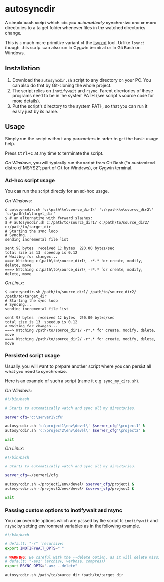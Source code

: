 # autosyncdir

A simple bash script which lets you _automatically_ synchronize one or more directories to a target folder
whenever files in the watched directories change.

This is a much more primitive variant of the [lsyncd][lsyncd] tool.
Unlike `lsyncd` though, this script can also run in Cygwin terminal or in Git Bash on Windows.

## Installation

1. Download the `autosyncdir.sh` script to any directory on your PC.
   You can also do that by Git-cloning the whole project.
2. The script relies on `inotifywait` and `rsync`.
   Parent directories of these programs need to be in the system PATH
   (see script's source code for more details).
3. Put the script's directory to the system PATH, so that you can run it easily just by its name.

## Usage

Simply run the script without any parameters in order to get the basic usage help.

Press <kbd>Ctrl+C</kbd> at any time to terminate the script.

_On Windows_, you will typically run the script from Git Bash ("a customized distro of MSYS2";
part of Git for Windows), or Cygwin terminal.

### Ad-hoc script usage

You can run the script directly for an ad-hoc usage.

_On Windows:_

```text
$ autosyncdir.sh 'c:\path\to\source_dir1\' 'c:\path\to\source_dir2\' 'c:\path\to\target_dir'
$ # an alternative with forward slashes:
$ # autosyncdir.sh c:/path/to/source_dir1/ c:/path/to/source_dir2/ c:/path/to/target_dir
# Starting the sync loop
# Syncing...
sending incremental file list

sent 98 bytes  received 12 bytes  220.00 bytes/sec
total size is 13  speedup is 0.12
# Waiting for changes...
===> Watching c:\path\to\source_dir1\ -r*.* for create, modify, delete, move
===> Watching c:\path\to\source_dir2\ -r*.* for create, modify, delete, move
```

_On Linux:_

```text
$ autosyncdir.sh /path/to/source_dir1/ /path/to/source_dir2/ /path/to/target_dir
# Starting the sync loop
# Syncing...
sending incremental file list

sent 98 bytes  received 12 bytes  220.00 bytes/sec
total size is 13  speedup is 0.12
# Waiting for changes...
===> Watching /path/to/source_dir1/ -r*.* for create, modify, delete, move
===> Watching /path/to/source_dir2/ -r*.* for create, modify, delete, move
```

### Persisted script usage

Usually, you will want to prepare another script where you can persist
all what you need to synchronize.

Here is an example of such a script (name it e.g. `sync_my_dirs.sh`).

_On Windows:_

```bash
#!/bin/bash

# Starts to automatically watch and sync all my directories.

server_cfg='c:\server1\cfg'

autosyncdir.sh 'c:\project1\env\devel\' $server_cfg'\project1' &
autosyncdir.sh 'c:\project2\env\devel\' $server_cfg'\project2' &

wait
```

_On Linux:_

```bash
#!/bin/bash

# Starts to automatically watch and sync all my directories.

server_cfg=~/server1/cfg

autosyncdir.sh ~/project1/env/devel/ $server_cfg/project1 &
autosyncdir.sh ~/project2/env/devel/ $server_cfg/project2 &

wait
```

### Passing custom options to inotifywait and rsync

You can override options which are passed by the script to `inotifywait` and `rsync`
by setting environment variables as in the following example.

```bash
#!/bin/bash

# default: "-r" (recursive)
export INOTIFYWAIT_OPTS=" "

# WARNING: Be careful with the --delete option, as it will delete missing files in the target directory!
# default: "-avz" (archive, verbose, compress)
export RSYNC_OPTS="-avz --delete"

autosyncdir.sh /path/to/source_dir /path/to/target_dir
```

[lsyncd]: hhtps://github.com/lsyncd/lsyncd

